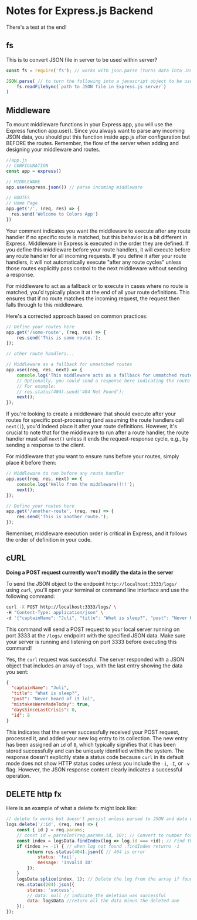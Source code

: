 # Notes for Express.js Backend
There's a test at the end!

## fs

This is to convert JSON file in server to be used within server?

```js
const fs = require('fs'); // works with json.parse (turns data into Javascript obj) and json.stringify(turns into string)

JSON.parse( // to turn the following into a javascript object to be used in next lines of code
    fs.readFileSync(`path to JSON file in Express.js server`)
)
```
## Middleware

To mount middleware functions in your Express app, you will use the Express function app.use().
Since you always want to parse any incoming JSON data, you should put this function inside app.js after configuration but BEFORE the routes. Remember, the flow of the server when adding and designing your middleware and routes.

```js
//app.js
// CONFIGURATION
const app = express()

// MIDDLEWARE
app.use(express.json()) // parse incoming middleware

// ROUTES
// Home Page
app.get('/', (req, res) => {
  res.send('Welcome to Colors App')
})
```

Your comment indicates you want the middleware to execute after any route handler if no specific route is matched, but this behavior is a bit different in Express. Middleware in Express is executed in the order they are defined. If you define this middleware before your route handlers, it will execute before any route handler for all incoming requests. If you define it after your route handlers, it will not automatically execute "after any route cycles" unless those routes explicitly pass control to the next middleware without sending a response.

For middleware to act as a fallback or to execute in cases where no route is matched, you'd typically place it at the end of all your route definitions. This ensures that if no route matches the incoming request, the request then falls through to this middleware.

Here's a corrected approach based on common practices:

```javascript
// Define your routes here
app.get('/some-route', (req, res) => {
    res.send('This is some route.');
});

// other route handlers...

// Middleware as a fallback for unmatched routes
app.use((req, res, next) => {
    console.log('This middleware acts as a fallback for unmatched routes.');
    // Optionally, you could send a response here indicating the route was not found
    // For example:
    // res.status(404).send('404 Not Found');
    next();
});
```

If you're looking to create a middleware that should execute after your routes for specific post-processing (and assuming the route handlers call `next()`), you'd indeed place it after your route definitions. However, it's crucial to note that for the middleware to run after a route handler, the route handler must call `next()` unless it ends the request-response cycle, e.g., by sending a response to the client.

For middleware that you want to ensure runs before your routes, simply place it before them:

```javascript
// Middleware to run before any route handler
app.use((req, res, next) => {
    console.log('Hello from the middleware!!!!');
    next();
});

// Define your routes here
app.get('/another-route', (req, res) => {
    res.send('This is another route.');
});
```

Remember, middleware execution order is critical in Express, and it follows the order of definition in your code.

## cURL
**Doing a POST request currently won't modify the data in the server**

To send the JSON object to the endpoint `http://localhost:3333/logs/` using `curl`, you'll open your terminal or command line interface and use the following command:

```bash
curl -X POST http://localhost:3333/logs/ \
-H "Content-Type: application/json" \
-d '{"captainName": "Juli", "title": "What is sleep?", "post": "Never heard of it lol", "mistakesWereMadeToday": true, "daysSinceLastCrisis": 0}'
```

This command will send a POST request to your local server running on port 3333 at the `/logs/` endpoint with the specified JSON data. Make sure your server is running and listening on port 3333 before executing this command!

Yes, the `curl` request was successful. The server responded with a JSON object that includes an array of `logs`, with the last entry showing the data you sent:

```json
{
  "captainName": "Juli",
  "title": "What is sleep?",
  "post": "Never heard of it lol",
  "mistakesWereMadeToday": true,
  "daysSinceLastCrisis": 0,
  "id": 8
}
```

This indicates that the server successfully received your POST request, processed it, and added your new log entry to its collection. The new entry has been assigned an `id` of `8`, which typically signifies that it has been stored successfully and can be uniquely identified within the system. The response doesn't explicitly state a status code because `curl` in its default mode does not show HTTP status codes unless you include the `-i`, `-I`, or `-v` flag. However, the JSON response content clearly indicates a successful operation.

## DELETE http fx

Here is an example of what a delete fx might look like:

```js
// delete fx works but doesn't persist unless parsed to JSON and data exists in JSON or database
logs.delete('/:id', (req, res) => {
    const { id } = req.params;
    // const id = parseInt(req.params.id, 10); // Convert to number for accurate comparison (second param is for base 10)
    const index = logsData.findIndex(log => log.id === +id); // Find the log by ID
    if (index >= -1) { // when log not found .findIndex returns -1
        return res.status(404).json({ // 404 is error
            status: 'fail',
            message: 'Invalid ID'
        });
    }
    logsData.splice(index, 1); // Delete the log from the array if found
    res.status(204).json({
        status: 'success',
        // data: null // indicate the deletion was successful
        data: logsData //return all the data minus the deleted one
    });
});
```